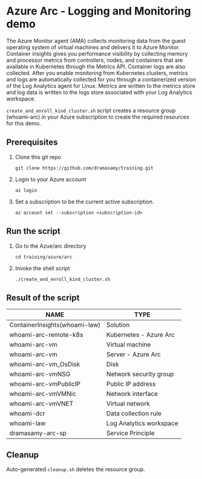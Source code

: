 # Azure Arc - Logging and Monitoring demo

The Azure Monitor agent (AMA) collects monitoring data from the guest operating system of virtual machines and delivers it to Azure Monitor. Container insights gives you performance visibility by collecting memory and processor metrics from controllers, nodes, and containers that are available in Kubernetes through the Metrics API. Container logs are also collected. After you enable monitoring from Kubernetes clusters, metrics and logs are automatically collected for you through a containerized version of the Log Analytics agent for Linux. Metrics are written to the metrics store and log data is written to the logs store associated with your Log Analytics workspace.

`create_and_enroll_kind_cluster.sh` script creates a resource group (whoami-arc) in your Azure subscription to create the required resources for this demo.

## Prerequisites
1. Clone this git repo
    ```
    git clone https://github.com/dramasamy/training.git
    ```
2. Login to your Azure account
    ```
    az login
    ```
3. Set a subscription to be the current active subscription.
    ```
    az account set --subscription <subscription-id>
    ```
## Run the script
1. Go to the Azue/arc directory
    ```
    cd training/azure/arc
    ```
2. Invoke the shell script
    ```
    ./create_and_enroll_kind_cluster.sh
    ```
## Result of the script
NAME | TYPE 
--- | --- 
ContainerInsights(whoami-law) | Solution
whoami-arc-remote-k8s | Kubernetes - Azure Arc
whoami-arc-vm | Virtual machine
whoami-arc-vm | Server - Azure Arc
whoami-arc-vm_OsDisk | Disk
whoami-arc-vmNSG | Network security group
whoami-arc-vmPublicIP | Public IP address
whoami-arc-vmVMNic | Network interface
whoami-arc-vmVNET | Virtual network
whoami-dcr | Data collection rule
whoami-law | Log Analytics workspace
dramasamy-arc-sp | Service Principle 

## Cleanup
Auto-generated `cleanup.sh` deletes the resource group.
